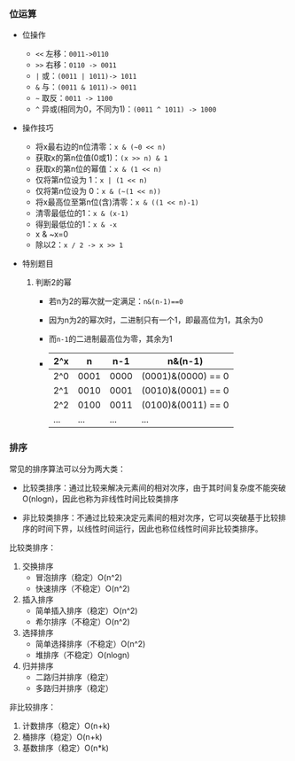 ### 位运算

- 位操作
  - `<<`  左移：`0011->0110`
  - `>>`  右移：`0110 -> 0011`
  - `|` 或：`(0011 | 1011)-> 1011`
  - `&` 与：`(0011 & 1011)-> 0011`
  - `~` 取反：`0011 -> 1100`
  - `^` 异或(相同为0，不同为1)：`(0011 ^ 1011) -> 1000`

- 操作技巧
  - 将x最右边的n位清零：`x & (~0 << n)`
  - 获取x的第n位值(0或1)：`(x >> n) & 1`
  - 获取x的第n位的幂值：`x & (1 << n)`
  - 仅将第n位设为 1：`x | (1 << n)`
  - 仅将第n位设为 0：`x & (~(1 << n))`
  - 将x最高位至第n位(含)清零：`x & ((1 << n)-1)`
  - 清零最低位的1：`x & (x-1)`
  - 得到最低位的1：`x & -x`
  - x & ~x=0
  - 除以2：`x / 2 -> x >> 1`
  
- 特别题目

  1. 判断2的幂

     - 若n为2的幂次就一定满足：`n&(n-1)==0`

     - 因为n为2的幂次时，二进制只有一个1，即最高位为1，其余为0

     - 而`n-1`的二进制最高位为零，其余为1

     - | 2^x  | n    | n-1  | n&(n-1)            |
       | ---- | ---- | ---- | ------------------ |
       | 2^0  | 0001 | 0000 | (0001)&(0000) == 0 |
       | 2^1  | 0010 | 0001 | (0010)&(0001) == 0 |
       | 2^2  | 0100 | 0011 | (0100)&(0011) == 0 |
       | ...  | ...  | ...  | ...                |

       

       



### 排序

常见的排序算法可以分为两大类：

- 比较类排序：通过比较来解决元素间的相对次序，由于其时间复杂度不能突破O(nlogn)，因此也称为非线性时间比较类排序

- 非比较类排序：不通过比较来决定元素间的相对次序，它可以突破基于比较排序的时间下界，以线性时间运行，因此也称位线性时间非比较类排序。

  

比较类排序：

1. 交换排序
   - 冒泡排序（稳定）O(n^2)
   - 快速排序（不稳定）O(n^2)
2. 插入排序
   - 简单插入排序（稳定）O(n^2)
   - 希尔排序（不稳定）O(n^2)
3. 选择排序
   - 简单选择排序（不稳定）O(n^2)
   - 堆排序（不稳定）O(nlogn)
4. 归并排序
   - 二路归并排序（稳定）
   - 多路归并排序（稳定）

非比较排序：

1. 计数排序（稳定）O(n+k)
2. 桶排序（稳定）O(n+k)
3. 基数排序（稳定）O(n*k)